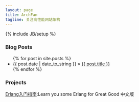 ```yaml
---
layout: page
title: ArchFan
tagline: 关注高性能网站架构
---
```

{% include JB/setup %}

### Blog Posts

<ul class="posts">
  {% for post in site.posts %}
    <li><span>{{ post.date | date_to_string }}</span> &raquo; <a href="{{ BASE_PATH }}{{ post.url }}">{{ post.title }}</a></li>
  {% endfor %}
</ul>

### Projects

[Erlang入门指南](http://learnerlang.archfan.com):Learn you some Erlang for Great Good 中文版


